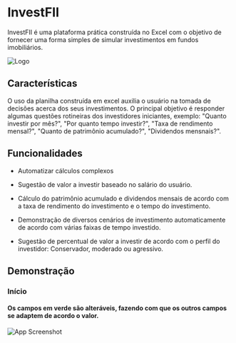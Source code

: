 
# InvestFII

InvestFII é uma plataforma prática construída no Excel com o objetivo de fornecer uma forma simples de simular investimentos em fundos imobiliários.

![Logo](<img src="/assets/img/Imagem1.png">)


## Características

O uso da planilha construída em excel auxilia o usuário na tomada de decisões acerca dos seus investimentos. O principal objetivo é responder algumas questões rotineiras dos investidores iniciantes, exemplo: "Quanto investir por mês?", "Por quanto tempo investir?", "Taxa de rendimento mensal?", "Quanto de patrimônio acumulado?", "Dividendos mensnais?".




## Funcionalidades

- Automatizar cálculos complexos

- Sugestão de valor a investir baseado no salário do usuário.

- Cálculo do patrimônio acumulado e dividendos mensais de acordo com a taxa de rendimento do investimento e o tempo do investimento.

- Demonstração de diversos cenários de investimento automaticamente de acordo com várias faixas de tempo investido.

- Sugestão de percentual de valor a investir de acordo com o perfil do investidor: Conservador, moderado ou agressivo.



## Demonstração 
### Início
#### Os campos em verde são alteráveis, fazendo com que os outros campos se adaptem de acordo o valor.
![App Screenshot]()

